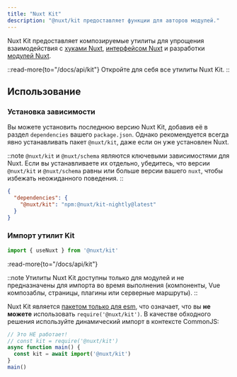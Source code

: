 ```yaml
---
title: "Nuxt Kit"
description: "@nuxt/kit предоставляет функции для авторов модулей."
---
```


Nuxt Kit предоставляет композируемые утилиты для упрощения взаимодействия с [хуками Nuxt](/docs/api/advanced/hooks), [интерфейсом Nuxt](/docs/guide/going-further/internals#the-nuxt-interface) и разработки [модулей Nuxt](/docs/guide/going-further/modules).

::read-more{to="/docs/api/kit"}
Откройте для себя все утилиты Nuxt Kit.
::

## Использование

### Установка зависимости

Вы можете установить последнюю версию Nuxt Kit, добавив её в раздел `dependencies` вашего `package.json`. Однако рекомендуется всегда явно устанавливать пакет `@nuxt/kit`, даже если он уже установлен Nuxt.

::note
`@nuxt/kit` и `@nuxt/schema` являются ключевыми зависимостями для Nuxt. Если вы устанавливаете их отдельно, убедитесь, что версии `@nuxt/kit` и `@nuxt/schema` равны или больше версии вашего `nuxt`, чтобы избежать неожиданного поведения.
::

```json [package.json]
{
  "dependencies": {
    "@nuxt/kit": "npm:@nuxt/kit-nightly@latest"
  }
}
```

### Импорт утилит Kit

```js [test.mjs]
import { useNuxt } from '@nuxt/kit'
```

:read-more{to="/docs/api/kit"}

::note
Утилиты Nuxt Kit доступны только для модулей и не предназначены для импорта во время выполнения (компоненты, Vue композаблы, страницы, плагины или серверные маршруты).
::

Nuxt Kit является [пакетом только для esm](/docs/guide/concepts/esm), что означает, что вы **не можете** использовать `require('@nuxt/kit')`. В качестве обходного решения используйте динамический импорт в контексте CommonJS:

```js [test.cjs]
// Это НЕ работает!
// const kit = require('@nuxt/kit')
async function main() {
  const kit = await import('@nuxt/kit')
}
main()
```